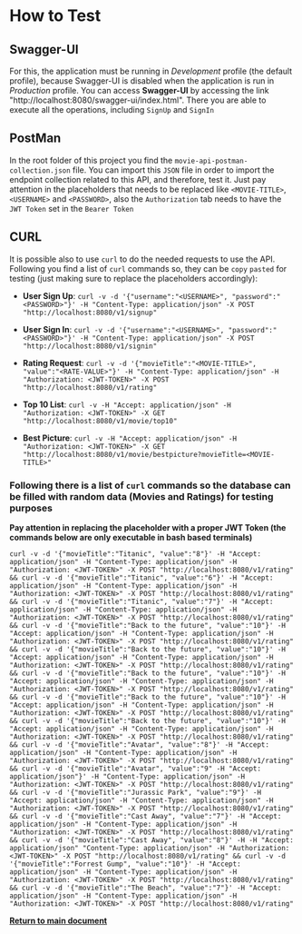 # How to Test 

## Swagger-UI

For this, the application must be running in _Development_ profile (the default profile), because Swagger-UI is disabled
when the application is run in _Production_ profile. You can access **Swagger-UI** by accessing the link
"http://localhost:8080/swagger-ui/index.html". There you are able to execute all the operations, including `SignUp` and
`SignIn`

## PostMan

In the root folder of this project you find the `movie-api-postman-collection.json` file. You can import this `JSON`
file in order to import the endpoint collection related to this API, and therefore, test it. Just pay attention in
the placeholders that needs to be replaced like `<MOVIE-TITLE>`, `<USERNAME>` and `<PASSWORD>`, also the
`Authorization` tab needs to have the `JWT Token` set in the `Bearer Token`

## CURL

It is possible also to use `curl` to do the needed requests to use the API. Following you find a list of `curl` commands
so, they can be `copy` `pasted` for testing (just making sure to replace the placeholders accordingly):

* **User Sign Up**: `curl -v -d '{"username":"<USERNAME>", "password":"<PASSWORD>"}' -H "Content-Type: application/json" -X
POST "http://localhost:8080/v1/signup"`

* **User Sign In**: `curl -v -d '{"username":"<USERNAME>", "password":"<PASSWORD>"}' -H "Content-Type: application/json" -X
POST "http://localhost:8080/v1/signin"`

* **Rating Request**: `curl -v -d '{"movieTitle":"<MOVIE-TITLE>", "value":"<RATE-VALUE>"}' -H
"Content-Type: application/json" -H "Authorization: <JWT-TOKEN>" -X POST "http://localhost:8080/v1/rating"`

* **Top 10 List**: `curl -v -H "Accept: application/json" -H "Authorization: <JWT-TOKEN>" -X GET
"http://localhost:8080/v1/movie/top10"`

* **Best Picture**: `curl -v -H "Accept: application/json" -H "Authorization: <JWT-TOKEN>" -X GET
"http://localhost:8080/v1/movie/bestpicture?movieTitle=<MOVIE-TITLE>"`

### Following there is a list of `curl` commands so the database can be filled with random data (Movies and Ratings) for testing purposes

**Pay attention in replacing the <JWT-TOKEN> placeholder with a proper JWT Token (the commands below are only executable in bash based terminals)**

`curl -v -d '{"movieTitle":"Titanic", "value":"8"}' -H "Accept: application/json" -H "Content-Type: application/json"
-H "Authorization: <JWT-TOKEN>" -X POST "http://localhost:8080/v1/rating" && curl -v -d '{"movieTitle":"Titanic", "value":"6"}' -H "Accept: application/json" -H "Content-Type: application/json"
-H "Authorization: <JWT-TOKEN>" -X POST "http://localhost:8080/v1/rating" && curl -v -d '{"movieTitle":"Titanic", "value":"7"}' -H "Accept: application/json" -H "Content-Type: application/json"
-H "Authorization: <JWT-TOKEN>" -X POST "http://localhost:8080/v1/rating" && curl -v -d '{"movieTitle":"Back to the future", "value":"10"}' -H "Accept: application/json" -H "Content-Type: application/json"
-H "Authorization: <JWT-TOKEN>" -X POST "http://localhost:8080/v1/rating" && curl -v -d '{"movieTitle":"Back to the future", "value":"10"}' -H "Accept: application/json" -H "Content-Type: application/json"
-H "Authorization: <JWT-TOKEN>" -X POST "http://localhost:8080/v1/rating" && curl -v -d '{"movieTitle":"Back to the future", "value":"10"}' -H "Accept: application/json" -H "Content-Type: application/json"
-H "Authorization: <JWT-TOKEN>" -X POST "http://localhost:8080/v1/rating" && curl -v -d '{"movieTitle":"Back to the future", "value":"10"}' -H "Accept: application/json" -H "Content-Type: application/json"
-H "Authorization: <JWT-TOKEN>" -X POST "http://localhost:8080/v1/rating" && curl -v -d '{"movieTitle":"Back to the future", "value":"10"}' -H "Accept: application/json" -H "Content-Type: application/json"
-H "Authorization: <JWT-TOKEN>" -X POST "http://localhost:8080/v1/rating" && curl -v -d '{"movieTitle":"Avatar", "value":"8"}' -H "Accept: application/json" -H "Content-Type: application/json"
-H "Authorization: <JWT-TOKEN>" -X POST "http://localhost:8080/v1/rating" && curl -v -d '{"movieTitle":"Avatar", "value":"9" -H "Accept: application/json"}' -H "Content-Type: application/json"
-H "Authorization: <JWT-TOKEN>" -X POST "http://localhost:8080/v1/rating" && curl -v -d '{"movieTitle":"Jurassic Park", "value":"9"}' -H "Accept: application/json" -H "Content-Type: application/json"
-H "Authorization: <JWT-TOKEN>" -X POST "http://localhost:8080/v1/rating" && curl -v -d '{"movieTitle":"Cast Away", "value":"7"}' -H "Accept: application/json" -H "Content-Type: application/json"
-H "Authorization: <JWT-TOKEN>" -X POST "http://localhost:8080/v1/rating" && curl -v -d '{"movieTitle":"Cast Away", "value":"8"}' -H -H "Accept: application/json" "Content-Type: application/json"
-H "Authorization: <JWT-TOKEN>" -X POST "http://localhost:8080/v1/rating" && curl -v -d '{"movieTitle":"Forrest Gump", "value":"10"}' -H "Accept: application/json" -H "Content-Type: application/json"
-H "Authorization: <JWT-TOKEN>" -X POST "http://localhost:8080/v1/rating" && curl -v -d '{"movieTitle":"The Beach", "value":"7"}' -H "Accept: application/json" -H "Content-Type: application/json"
-H "Authorization: <JWT-TOKEN>" -X POST "http://localhost:8080/v1/rating"`

[**Return to main document**](https://github.com/daniel-chiuratto-seabra/movieapi/blob/main/README.md)